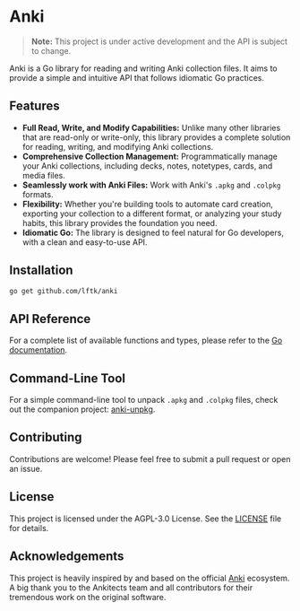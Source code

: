 # Anki

> **Note:** This project is under active development and the API is subject to change.


Anki is a Go library for reading and writing Anki collection files. It aims to provide a simple and intuitive API that follows idiomatic Go practices.

## Features

- **Full Read, Write, and Modify Capabilities:** Unlike many other libraries that are read-only or write-only, this library provides a complete solution for reading, writing, and modifying Anki collections.
- **Comprehensive Collection Management:** Programmatically manage your Anki collections, including decks, notes, notetypes, cards, and media files.
- **Seamlessly work with Anki Files:** Work with Anki's `.apkg` and `.colpkg` formats.
- **Flexibility:** Whether you're building tools to automate card creation, exporting your collection to a different format, or analyzing your study habits, this library provides the foundation you need.
- **Idiomatic Go:** The library is designed to feel natural for Go developers, with a clean and easy-to-use API.

## Installation

```bash
go get github.com/lftk/anki
```

## API Reference

For a complete list of available functions and types, please refer to the [Go documentation](https://pkg.go.dev/github.com/lftk/anki).

## Command-Line Tool

For a simple command-line tool to unpack `.apkg` and `.colpkg` files, check out the companion project: [anki-unpkg](https://github.com/lftk/anki-unpkg).

## Contributing

Contributions are welcome! Please feel free to submit a pull request or open an issue.

## License

This project is licensed under the AGPL-3.0 License. See the [LICENSE](LICENSE) file for details.

## Acknowledgements

This project is heavily inspired by and based on the official [Anki](https://apps.ankiweb.net/) ecosystem. A big thank you to the Ankitects team and all contributors for their tremendous work on the original software.
